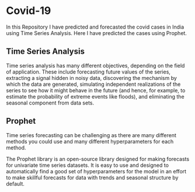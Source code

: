 # Covid-19
In this Repository I have predicted and forecasted the covid cases in India using Time Series Analysis. Here I have predicted the cases using Prophet.

 ## Time Series Analysis
 
Time series analysis has many different objectives, depending on the field of application. These include forecasting future values of the series, extracting a signal hidden in noisy data, discovering the mechanism by which the data are generated, simulating independent realizations of the series to see how it might behave in the future (and hence, for example, to estimate the probability of extreme events like floods), and eliminating the seasonal component from data sets.

## Prophet

Time series forecasting can be challenging as there are many different methods you could use and many different hyperparameters for each method.

The Prophet library is an open-source library designed for making forecasts for univariate time series datasets. It is easy to use and designed to automatically find a good set of hyperparameters for the model in an effort to make skillful forecasts for data with trends and seasonal structure by default.
